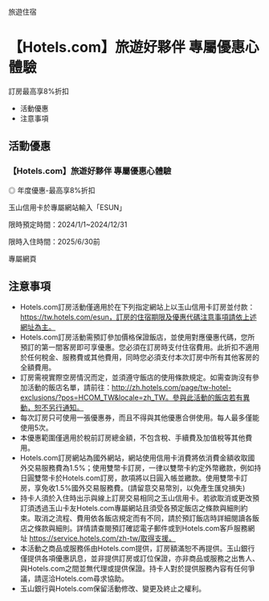 旅遊住宿

# 【Hotels.com】旅遊好夥伴 專屬優惠心體驗  

訂房最高享8%折扣

  * 活動優惠
  * 注意事項

## 活動優惠

### 【Hotels.com】旅遊好夥伴 專屬優惠心體驗

◎ 年度優惠-最高享8%折扣

玉山信用卡於專屬網站輸入「ESUN」

限時預定時間：2024/1/1~2024/12/31

限時入住時間：2025/6/30前

  
專屬網頁  
  

## 注意事項

  * Hotels.com訂房活動僅適用於在下列指定網站上以玉山信用卡訂房並付款： https://tw.hotels.com/esun，訂房的住宿期限及優惠代碼注意事項請依上述網址為主。
  * Hotels.com訂房活動需預訂參加價格保證飯店，並使用對應優惠代碼，您所預訂的第一間客房即可享優惠。您必須在訂房時支付住宿費用。此折扣不適用於任何稅金、服務費或其他費用，同時您必須支付本次訂房中所有其他客房的全額費用。
  * 訂房需視實際空房情況而定，並須遵守飯店的使用條款規定。如需查詢沒有參加活動的飯店名單，請前往：http://zh.hotels.com/page/tw-hotel-exclusions/?pos=HCOM_TW&locale=zh_TW。參與此活動的飯店若有異動，恕不另行通知。
  * 每次訂房只可使用一張優惠券，而且不得與其他優惠合併使用。每人最多僅能使用5次。
  * 本優惠範圍僅適用於稅前訂房總金額，不包含稅、手續費及加值稅等其他費用。
  * Hotels.com訂房網站為國外網站，網站使用信用卡消費將依消費金額收取國外交易服務費為1.5%；使用雙幣卡訂房，一律以雙幣卡約定外幣繳款，例如持日圓雙幣卡於Hotels.com訂房，款項將以日圓入帳並繳款。使用雙幣卡訂房，享免收1.5%國外交易服務費。(請留意交易幣別，以免產生匯兌損失)
  * 持卡人須於入住時出示與線上訂房交易相同之玉山信用卡。若欲取消或更改預訂須透過玉山卡友Hotels.com專屬網站且須受各預定飯店之條款與細則約束。取消之流程、費用依各飯店規定而有不同，請於預訂飯店時詳細閱讀各飯店之條款與細則。詳情請查閱預訂確認電子郵件或到Hotels.com客戶服務網址 https://service.hotels.com/zh-tw/取得支援。
  * 本活動之商品或服務係由Hotels.com提供，訂房額滿恕不再提供。玉山銀行僅提供各項優惠訊息，並非提供訂房或訂位保證，亦非商品或服務之出售人、與Hotels.com之間並無代理或提供保證。持卡人對於提供服務內容有任何爭議，請逕洽Hotels.com尋求協助。
  * 玉山銀行與Hotels.com保留活動修改、變更及終止之權利。

